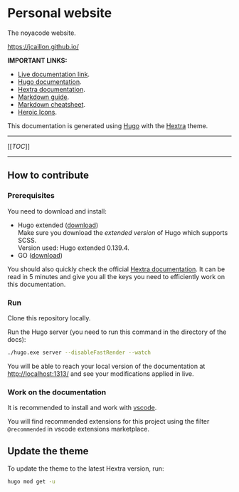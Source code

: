 # Personal website

The noyacode website.

<https://jcaillon.github.io/>

**IMPORTANT LINKS:**

- [Live documentation link][live-url].
- [Hugo documentation][hugo-docs].
- [Hextra documentation][hextra].
- [Markdown guide][markdown-guide].
- [Markdown cheatsheet][cheatsheet].
- [Heroic Icons][heroic-icons].

This documentation is generated using [Hugo][hugo] with the [Hextra][hextra] theme.

---

[[_TOC_]]

---

## How to contribute

### Prerequisites

You need to download and install:

- Hugo extended ([download][download-hugo])  
  Make sure you download the _extended version_ of Hugo which supports SCSS.  
  Version used: Hugo extended 0.139.4.
- GO ([download][download-go])

You should also quickly check the official [Hextra documentation][hextra-docs]. It can be read in 5 minutes and give you all the keys you need to efficiently work on this documentation.

### Run

Clone this repository locally.

Run the Hugo server (you need to run this command in the directory of the docs):

```bash
./hugo.exe server --disableFastRender --watch
```

You will be able to reach your local version of the documentation at <http://localhost:1313/> and see your modifications applied in live.

### Work on the documentation

It is recommended to install and work with [vscode](https://code.visualstudio.com/). 

You will find recommended extensions for this project using the filter `@recommended` in vscode extensions marketplace.

## Update the theme

To update the theme to the latest Hextra version, run:

```bash
hugo mod get -u
```

[live-url]: https://jcaillon.github.io/valet/
[hugo]: https://gohugo.io
[hugo-docs]: https://gohugo.io/documentation
[hextra]: https://imfing.github.io/hextra/
[download-go]: https://go.dev/dl/
[download-hugo]: https://github.com/gohugoio/hugo/releases
[markdown-guide]: https://www.markdownguide.org/
[heroic-icons]: https://v1.heroicons.com/
[cheatsheet]: https://github.com/adam-p/markdown-here/wiki/Markdown-Cheatsheet
[hextra-docs]: https://imfing.github.io/hextra/docs/guide/
